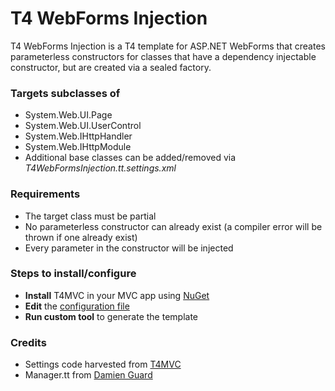 # T4 WebForms Injection

T4 WebForms Injection is a T4 template for ASP.NET WebForms that creates parameterless constructors for classes that have a dependency injectable constructor, but are created via a sealed factory.

### Targets subclasses of
* System.Web.UI.Page
* System.Web.UI.UserControl
* System.Web.IHttpHandler
* System.Web.IHttpModule
* Additional base classes can be added/removed via *T4WebFormsInjection.tt.settings.xml*

### Requirements
* The target class must be partial
* No parameterless constructor can already exist (a compiler error will be thrown if one already exist)
* Every parameter in the constructor will be injected

### Steps to install/configure
* **Install** T4MVC in your MVC app using [NuGet](https://www.nuget.org/packages/T4WebFormsInjection/)
* **Edit** the [configuration file](https://github.com/EtherZa/T4WebFormsInjection/wiki/Configuration)
* **Run custom tool** to generate the template

### Credits
* Settings code harvested from [T4MVC](https://github.com/T4MVC/T4MVC)
* Manager.tt from [Damien Guard](http://damieng.com/blog/2009/11/06/multiple-outputs-from-t4-made-easy-revisited)
